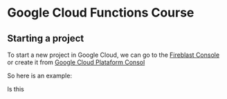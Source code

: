 
<!--You have to create a README file just for convention-->
# Google Cloud Functions Course
## Starting a project
To start a new project in Google Cloud, we can go to the
[Fireblast Console](https//:console.fireblas.google.com) or
create  it from [Google Cloud Plataform Consol](https//:console.google.com)

So here is an example: 

Is this
